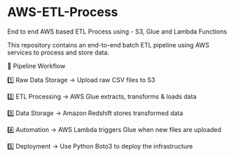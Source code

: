 # AWS-ETL-Process
End to end AWS based ETL Process using - S3, Glue and Lambda Functions


This repository contains an end-to-end batch ETL pipeline using AWS services to process and store data.

📌 Pipeline Workflow

1️⃣ Raw Data Storage → Upload raw CSV files to S3

2️⃣ ETL Processing → AWS Glue extracts, transforms & loads data

3️⃣ Data Storage → Amazon Redshift stores transformed data

4️⃣ Automation → AWS Lambda triggers Glue when new files are uploaded

5️⃣ Deployment → Use Python Boto3 to deploy the infrastructure
